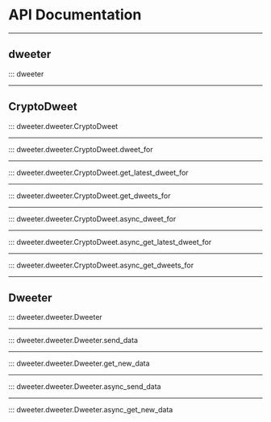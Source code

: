 # API Documentation

---

## dweeter

::: dweeter

---

## CryptoDweet

::: dweeter.dweeter.CryptoDweet

---

::: dweeter.dweeter.CryptoDweet.dweet_for

---

::: dweeter.dweeter.CryptoDweet.get_latest_dweet_for

---

::: dweeter.dweeter.CryptoDweet.get_dweets_for

---

::: dweeter.dweeter.CryptoDweet.async_dweet_for

---

::: dweeter.dweeter.CryptoDweet.async_get_latest_dweet_for

---

::: dweeter.dweeter.CryptoDweet.async_get_dweets_for

---

## Dweeter

::: dweeter.dweeter.Dweeter

---

::: dweeter.dweeter.Dweeter.send_data

---

::: dweeter.dweeter.Dweeter.get_new_data

---

::: dweeter.dweeter.Dweeter.async_send_data

---

::: dweeter.dweeter.Dweeter.async_get_new_data

